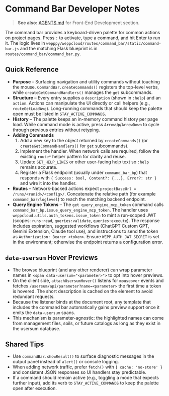 # Command Bar Developer Notes

> **See also:** [AGENTS.md](../../../../AGENTS.md) for Front-End Development section.

The command bar provides a keyboard-driven palette for common actions on project pages. Press `:` to activate, type a command, and hit Enter to run it. The logic lives in `wepppy/weppcloud/routes/command_bar/static/command-bar.js` and the matching Flask blueprint is in `routes/command_bar/command_bar.py`.

## Quick Reference
- **Purpose** – Surfacing navigation and utility commands without touching the mouse. `CommandBar.createCommands()` registers the top-level verbs, while `createGetCommandHandlers()` manages the `get` subcommands.
- **Structure** – Every entry supplies a `description` (shown in `:help`) and an `action`. Actions can manipulate the UI directly or call helpers (e.g., `routeGetLoadAvg`). Long-running commands that should keep the palette open must be listed in `STAY_ACTIVE_COMMANDS`.
- **History** – The palette keeps an in-memory command history per page load. While command mode is active, press `ArrowUp`/`ArrowDown` to cycle through previous entries without retyping.
- **Adding Commands**
  1. Add a new key to the object returned by `createCommands()` (or `createGetCommandHandlers()` for `get` subcommands).
  2. Implement the handler. When network calls are required, follow the existing `route*` helper pattern for clarity and reuse.
  3. Update `SET_HELP_LINES` or other user-facing help text so `:help` remains accurate.
  4. Register a Flask endpoint (usually under `command_bar_bp`) that responds with `{ Success: bool, Content?: {...}, Error?: str }` and wire it into the handler.
- **Routes** – Network-backed actions expect `projectBaseUrl = /runs/<runid>/<config>/`. Concatenate the relative path (for example `command_bar/loglevel`) to reach the matching backend endpoint.
- **Query Engine Tokens** – The `get query_engine_mcp_token` command calls `command_bar_bp.issue_query_engine_mcp_token`. The handler uses `weppcloud.utils.auth_tokens.issue_token` to mint a run-scoped JWT (scopes: `runs:read`, `queries:validate`, `queries:execute`). The response includes expiration, suggested workflows (ChatGPT Custom GPT, Gemini Extension, Claude tool use), and instructions to send the token as `Authorization: Bearer <token>`. Ensure `WEPP_AUTH_JWT_SECRET` is set in the environment; otherwise the endpoint returns a configuration error.

## `data-usersum` Hover Previews
- The browse blueprint (and any other renderer) can wrap parameter names in `<span data-usersum="<parameter>">` to opt into hover previews.
- On the client side, `attachUsersumHover()` listens for `mouseover` events and fetches `/usersum/api/parameter?name=<parameter>` the first time a token is hovered. The short description is cached on the element to avoid redundant requests.
- Because the listener binds at the document root, any template that includes the command bar automatically gains preview support once it emits the `data-usersum` spans.
- This mechanism is parameter-agnostic: the highlighted names can come from management files, soils, or future catalogs as long as they exist in the usersum database.

## Shared Tips
- Use `commandBar.showResult()` to surface diagnostic messages in the output panel instead of `alert()` or console logging.
- When adding network traffic, prefer `fetch()` with `{ cache: 'no-store' }` and consistent JSON responses so UI handlers stay predictable.
- If a command should remain active (e.g., toggling a mode that expects further input), add its verb to `STAY_ACTIVE_COMMANDS` to keep the palette open after execution.
